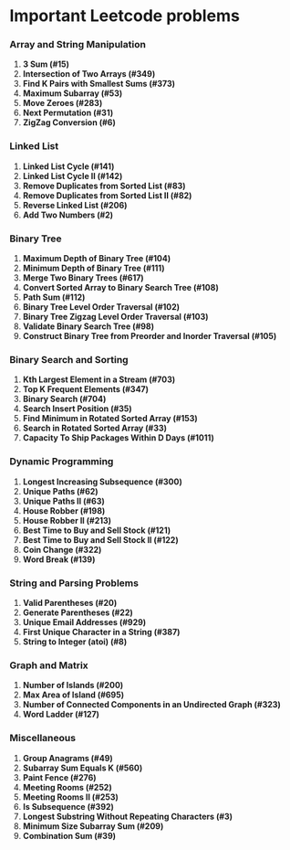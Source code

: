 # Important Leetcode problems

### Array and String Manipulation
1. **3 Sum (#15)**
2. **Intersection of Two Arrays (#349)**
3. **Find K Pairs with Smallest Sums (#373)**
4. **Maximum Subarray (#53)**
5. **Move Zeroes (#283)**
6. **Next Permutation (#31)**
7. **ZigZag Conversion (#6)**

### Linked List
1. **Linked List Cycle (#141)**
2. **Linked List Cycle II (#142)**
3. **Remove Duplicates from Sorted List (#83)**
4. **Remove Duplicates from Sorted List II (#82)**
5. **Reverse Linked List (#206)**
6. **Add Two Numbers (#2)**

### Binary Tree
1. **Maximum Depth of Binary Tree (#104)**
2. **Minimum Depth of Binary Tree (#111)**
3. **Merge Two Binary Trees (#617)**
4. **Convert Sorted Array to Binary Search Tree (#108)**
5. **Path Sum (#112)**
6. **Binary Tree Level Order Traversal (#102)**
7. **Binary Tree Zigzag Level Order Traversal (#103)**
8. **Validate Binary Search Tree (#98)**
9. **Construct Binary Tree from Preorder and Inorder Traversal (#105)**

### Binary Search and Sorting
1. **Kth Largest Element in a Stream (#703)**
2. **Top K Frequent Elements (#347)**
3. **Binary Search (#704)**
4. **Search Insert Position (#35)**
5. **Find Minimum in Rotated Sorted Array (#153)**
6. **Search in Rotated Sorted Array (#33)**
7. **Capacity To Ship Packages Within D Days (#1011)**

### Dynamic Programming
1. **Longest Increasing Subsequence (#300)**
2. **Unique Paths (#62)**
3. **Unique Paths II (#63)**
4. **House Robber (#198)**
5. **House Robber II (#213)**
6. **Best Time to Buy and Sell Stock (#121)**
7. **Best Time to Buy and Sell Stock II (#122)**
8. **Coin Change (#322)**
9. **Word Break (#139)**

### String and Parsing Problems
1. **Valid Parentheses (#20)**
2. **Generate Parentheses (#22)**
3. **Unique Email Addresses (#929)**
4. **First Unique Character in a String (#387)**
5. **String to Integer (atoi) (#8)**

### Graph and Matrix
1. **Number of Islands (#200)**
2. **Max Area of Island (#695)**
3. **Number of Connected Components in an Undirected Graph (#323)**
4. **Word Ladder (#127)**

### Miscellaneous
1. **Group Anagrams (#49)**
2. **Subarray Sum Equals K (#560)**
3. **Paint Fence (#276)**
4. **Meeting Rooms (#252)**
5. **Meeting Rooms II (#253)**
6. **Is Subsequence (#392)**
7. **Longest Substring Without Repeating Characters (#3)**
8. **Minimum Size Subarray Sum (#209)**
9. **Combination Sum (#39)**

